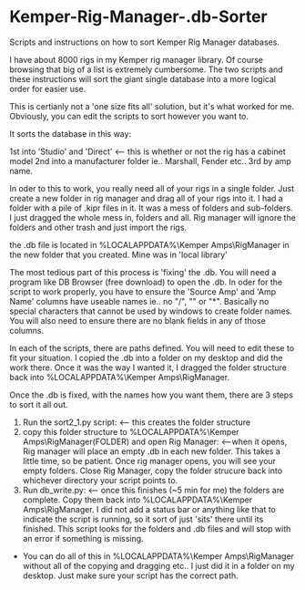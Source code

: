 # Kemper-Rig-Manager-.db-Sorter
Scripts and instructions on how to sort Kemper Rig Manager databases.

I have about 8000 rigs in my Kemper rig manager library. Of course browsing that big of a list is extremely cumbersome. The two scripts and these instructions will sort the giant single database into a more logical order for easier use. 

This is certianly not a 'one size fits all' solution, but it's what worked for me. Obviously, you can edit the scripts to sort however you want to.

It sorts the database in this way:

1st into 'Studio' and 'Direct' <-- this is whether or not the rig has a cabinet model
2nd into a manufacturer folder ie.. Marshall, Fender etc..
3rd by amp name. 

In oder to this to work, you really need all of your rigs in a single folder. Just create a new folder in rig manager and drag all of your rigs into it. I had a folder with a pile of .kipr files in it. It was a mess of folders and sub-folders. I just dragged the whole mess in, folders and all. Rig manager will ignore the folders and other trash and just import the rigs.

the .db file is located in %LOCALAPPDATA%\Kemper Amps\RigManager in the new folder that you created. Mine was in 'local library'

The most tedious part of this process is 'fixing' the .db. You will need a program like DB Browser (free download) to open the .db. In oder for the script to work properly, you have to ensure the 'Source Amp' and 'Amp Name' columns have useable names ie.. no "/", "\" or "*". Basically no special characters that cannot be used by windows to create folder names. You will also need to ensure there are no blank fields in any of those columns.

In each of the scripts, there are paths defined. You will need to edit these to fit your situation. I copied the .db into a folder on my desktop and did the work there. Once it was the way I wanted it, I dragged the folder structure back into %LOCALAPPDATA%\Kemper Amps\RigManager. 

Once the .db is fixed, with the names how you want them, there are 3 steps to sort it all out. 

1. Run the sort2_1.py script: <-- this creates the folder structure
2. copy this folder structure to %LOCALAPPDATA%\Kemper Amps\RigManager\(FOLDER) and open Rig Manager: <--when it opens, Rig manager will place an empty .db in each new folder. This takes a little time, so be patient. Once rig manager opens, you will see your empty folders. Close Rig Manager, copy the folder strucure back into whichever directory your script points to.
3. Run db_write.py: <-- once this finishes (~5 min for me) the folders are complete. Copy them back into %LOCALAPPDATA%\Kemper Amps\RigManager. I did not add a status bar or anything like that to indicate the script is running, so it sort of just 'sits' there until its finished. This script looks for the folders and .db files and will stop with an error if something is missing. 

* You can do all of this in %LOCALAPPDATA%\Kemper Amps\RigManager without all of the copying and dragging etc.. I just did it in a folder on my desktop. Just make sure your script has the correct path. 
